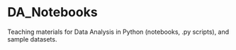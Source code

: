 # DA_Notebooks
Teaching materials for Data Analysis in Python (notebooks, .py scripts), and sample datasets.
